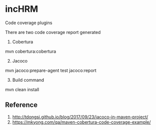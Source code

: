 # incHRM

Code coverage plugins

There are two code coverage report generated

1) Cobertura

mvn cobertura:cobertura

2) Jacoco

mvn jacoco:prepare-agent test jacoco:report

3) Build command

mvn clean install



Reference
---------
1) http://tdongsi.github.io/blog/2017/09/23/jacoco-in-maven-project/
2) https://mkyong.com/qa/maven-cobertura-code-coverage-example/

